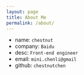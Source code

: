 ```yaml
---
layout: page
title: About Me
permalink: /about/
---
```


- name: `chestnut`
- company: `Baidu`
- desc: `Front-end engineer`
- email: `mini.chenli@gmail`
- github: `chestnutchen`

